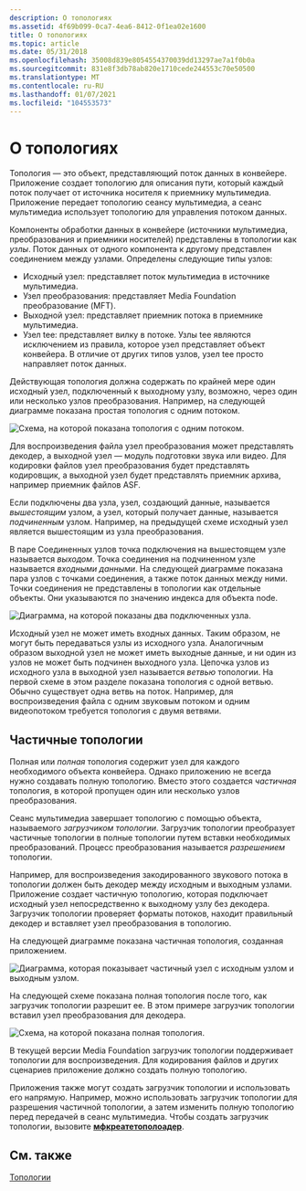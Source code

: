 ```yaml
---
description: О топологиях
ms.assetid: 4f69b099-0ca7-4ea6-8412-0f1ea02e1600
title: О топологиях
ms.topic: article
ms.date: 05/31/2018
ms.openlocfilehash: 35008d839e8054554370039dd13297ae7a1f0b0a
ms.sourcegitcommit: 831e8f3db78ab820e1710cede244553c70e50500
ms.translationtype: MT
ms.contentlocale: ru-RU
ms.lasthandoff: 01/07/2021
ms.locfileid: "104553573"
---
```

# <a name="about-topologies"></a>О топологиях

Топология — это объект, представляющий поток данных в конвейере. Приложение создает топологию для описания пути, который каждый поток получает от источника носителя к приемнику мультимедиа. Приложение передает топологию сеансу мультимедиа, а сеанс мультимедиа использует топологию для управления потоком данных.

Компоненты обработки данных в конвейере (источники мультимедиа, преобразования и приемники носителей) представлены в топологии как *узлы*. Поток данных от одного компонента к другому представлен соединением между узлами. Определены следующие типы узлов:

-   Исходный узел: представляет поток мультимедиа в источнике мультимедиа.
-   Узел преобразования: представляет Media Foundation преобразование (MFT).
-   Выходной узел: представляет приемник потока в приемнике мультимедиа.
-   Узел tee: представляет вилку в потоке. Узлы tee являются исключением из правила, которое узел представляет объект конвейера. В отличие от других типов узлов, узел tee просто направляет поток данных.

Действующая топология должна содержать по крайней мере один исходный узел, подключенный к выходному узлу, возможно, через один или несколько узлов преобразования. Например, на следующей диаграмме показана простая топология с одним потоком.

![Схема, на которой показана топология с одним потоком.](images/topology01.png)

Для воспроизведения файла узел преобразования может представлять декодер, а выходной узел — модуль подготовки звука или видео. Для кодировки файлов узел преобразования будет представлять кодировщик, а выходной узел будет представлять приемник архива, например приемник файлов ASF.

Если подключены два узла, узел, создающий данные, называется *вышестоящим* узлом, а узел, который получает данные, называется *подчиненным* узлом. Например, на предыдущей схеме исходный узел является вышестоящим из узла преобразования.

В паре Соединенных узлов точка подключения на вышестоящем узле называется *выходом*. Точка соединения на подчиненном узле называется *входными данными*. На следующей диаграмме показана пара узлов с точками соединения, а также поток данных между ними. Точки соединения не представлены в топологии как отдельные объекты. Они указываются по значению индекса для объекта node.

![Диаграмма, на которой показаны два подключенных узла.](images/topology04.png)

Исходный узел не может иметь входных данных. Таким образом, не могут быть передаваться узлы из исходного узла. Аналогичным образом выходной узел не может иметь выходные данные, и ни один из узлов не может быть подчинен выходного узла. Цепочка узлов из исходного узла в выходной узел называется *ветвью* топологии. На первой схеме в этом разделе показана топология с одной ветвью. Обычно существует одна ветвь на поток. Например, для воспроизведения файла с одним звуковым потоком и одним видеопотоком требуется топология с двумя ветвями.

## <a name="partial-topologies"></a>Частичные топологии

Полная или *полная* топология содержит узел для каждого необходимого объекта конвейера. Однако приложению не всегда нужно создавать полную топологию. Вместо этого создается *частичная* топология, в которой пропущен один или несколько узлов преобразования.

Сеанс мультимедиа завершает топологию с помощью объекта, называемого *загрузчиком топологии*. Загрузчик топологии преобразует частичные топологии в полные топологии путем вставки необходимых преобразований. Процесс преобразования называется *разрешением* топологии.

Например, для воспроизведения закодированного звукового потока в топологии должен быть декодер между исходным и выходным узлами. Приложение создает частичную топологию, которая подключает исходный узел непосредственно к выходному узлу без декодера. Загрузчик топологии проверяет форматы потоков, находит правильный декодер и вставляет узел преобразования в топологию.

На следующей диаграмме показана частичная топология, созданная приложением.

![Диаграмма, которая показывает частичный узел с исходным узлом и выходным узлом.](images/topology02.png)

На следующей схеме показана полная топология после того, как загрузчик топологии разрешит ее. В этом примере загрузчик топологии вставил узел преобразования для декодера.

![Схема, на которой показана полная топология.](images/topology03.png)

В текущей версии Media Foundation загрузчик топологии поддерживает топологии для воспроизведения. Для кодирования файлов и других сценариев приложение должно создать полную топологию.

Приложения также могут создать загрузчик топологии и использовать его напрямую. Например, можно использовать загрузчик топологии для разрешения частичной топологии, а затем изменить полную топологию перед передачей в сеанс мультимедиа. Чтобы создать загрузчик топологии, вызовите [**мфкреатетополоадер**](/windows/desktop/api/mfidl/nf-mfidl-mfcreatetopoloader).

## <a name="related-topics"></a>См. также

<dl> <dt>

[Топологии](topologies.md)
</dt> </dl>

 

 



